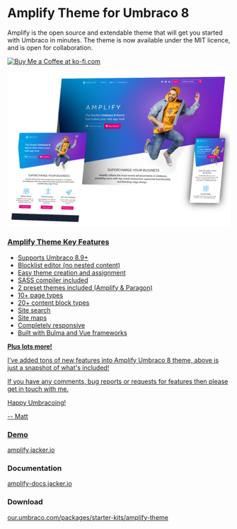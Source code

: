 # Amplify Theme for Umbraco 8
Amplify is the open source and extendable theme that will get you started with Umbraco in minutes.
The theme is now available under the MIT licence, and is open for collaboration. 

<a href='https://ko-fi.com/mattbarlow' target='_blank'><img height='35' style='border:0px;height:46px;' src='https://az743702.vo.msecnd.net/cdn/kofi3.png?v=0' border='0' alt='Buy Me a Coffee at ko-fi.com' />
  
![Amplify](/amplify-theme-umbraco-mockups.png)

### Amplify Theme Key Features

- Supports Umbraco 8.9+
- Blocklist editor (no nested content)
- Easy theme creation and assignment
- SASS compiler included
- 2 preset themes included (Amplify & Paragon)
- 10+ page types
- 20+ content block types
- Site search
- Site maps 
- Completely responsive
- Built with Bulma and Vue frameworks 

**Plus lots more!**

I've added tons of new features into Amplify Umbraco 8 theme, above is just a snapshot of what's included!

If you have any comments, bug reports or requests for features then please get in touch with me.

Happy Umbracoing!

-- Matt

### Demo
[amplify.jacker.io](https://amplify.jacker.io/)

### Documentation
[amplify-docs.jacker.io](https://amplify-docs.jacker.io/)

### Download
[our.umbraco.com/packages/starter-kits/amplify-theme](https://our.umbraco.com/packages/starter-kits/amplify-theme/)



